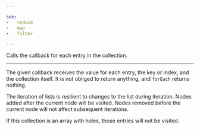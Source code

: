 ```yaml
---

see:
-   reduce
-   map
-   filter

---
```


Calls the callback for each entry in the collection.

---

The given callback receives the value for each entry, the key or index, and the
collection itself.
It is not obliged to return anything, and `forEach` returns nothing.

The iteration of lists is resilient to changes to the list during iteration.
Nodes added after the current node will be visited.
Nodes removed before the current node will not affect subsequent iterations.

If this collection is an array with holes, those entries will not be visited.

